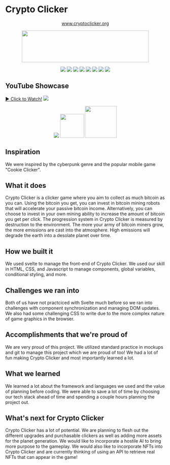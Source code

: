 # Crypto Clicker
<p style="text-align: center"><a href="https://www.cryptoclicker.org">www.cryptoclicker.org</a></p>
<p align=center>
<img src="readme_assets/title.svg" width="400" height="100" />
</p>
  
<div align=center>
<img src="crypto-clicker/public/assets/planets/0.gif">
<img src="crypto-clicker/public/assets/planets/1.gif">
<img src="crypto-clicker/public/assets/planets/2.gif">
<img src="crypto-clicker/public/assets/planets/3.gif">
<img src="crypto-clicker/public/assets/planets/4.gif">
<img src="crypto-clicker/public/assets/planets/5.gif">
<img src="crypto-clicker/public/assets/planets/6.gif">
<img src="crypto-clicker/public/assets/planets/7.gif">
</div>

## YouTube Showcase
[▶ Click to Watch!](https://www.youtube.com/watch?v=6eza_Ij9gHg)
<a href="https://www.youtube.com/watch?v=6eza_Ij9gHg"><img src="readme_assets/CryptoClicker_slide.jpg"/></a>

<div align = center>
<img src="crypto-clicker/public/assets/robot_1.gif">
<img src="crypto-clicker/public/assets/robot_2.gif" style="width: 75px; image-rendering: pixelated;">
<img src="crypto-clicker/public/assets/gpu.gif" style="width: 100px">
</div>
  
## Inspiration
We were inspired by the cyberpunk genre and the popular mobile game "Cookie Clicker".

## What it does
Crypto Clicker is a clicker game where you aim to collect as much bitcoin as you can. Using the bitcoin you get, you can invest in bitcoin mining robots that will accelerate your passive bitcoin income. Alternatively, you can choose to invest in your own mining ability to increase the amount of bitcoin you get per click.
The progression system in Crypto Clicker is measured by destruction to the environment. The more your army of bitcoin miners grow, the more emissions are cast into the atmosphere. High emissions will degrade the earth into a desolate planet over time.

## How we built it
We used svelte to manage the front-end of Crypto Clicker. We used our skill in HTML, CSS, and Javascript to manage components, global variables, conditional styling, and more.

## Challenges we ran into
Both of us have not practciced with Svelte much before so we ran into challenges with component synchronization and managing DOM updates. We also had some challenging CSS to write due to the more complex nature of game graphics in the browser.

## Accomplishments that we're proud of
We are very proud of this project. We utilized standard practice in mockups and git to manage this project which we are proud of too! We had a lot of fun making Crypto Clicker and most importantly learned a lot. 

## What we learned
We learned a lot about the framework and languages we used and the value of planning before coding. We were able to save a lot of time by choosing our tech stack ahead of time and spending a couple hours planning the project out.

## What's next for Crypto Clicker
Crypto Clicker has a lot of potential. We are planning to flesh out the different upgrades and purchasable clickers as well as adding more assets for the planet generation. We would like to incorporate a hostile AI to bring more purpose to the gameplay. 
We would also like to incorporate NFTs into Crypto Clicker and are currently thinking of using an API to retrieve real NFTs that can appear in the game!
